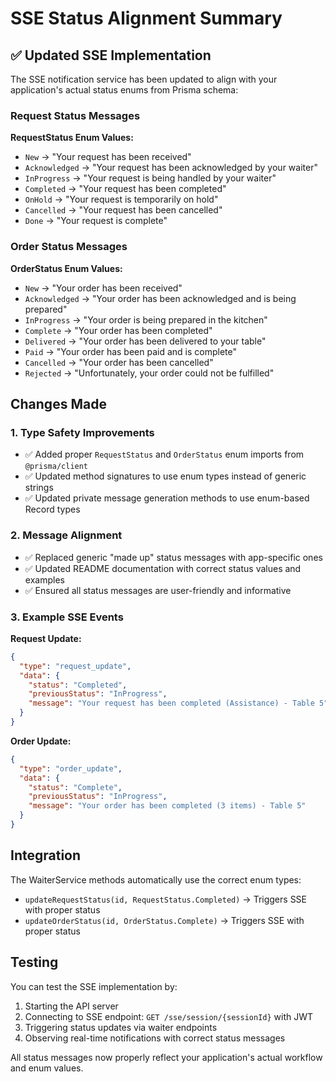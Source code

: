 # SSE Status Alignment Summary

## ✅ Updated SSE Implementation

The SSE notification service has been updated to align with your application's actual status enums from Prisma schema:

### Request Status Messages

**RequestStatus Enum Values:**
- `New` → "Your request has been received"
- `Acknowledged` → "Your request has been acknowledged by your waiter"
- `InProgress` → "Your request is being handled by your waiter"
- `Completed` → "Your request has been completed"
- `OnHold` → "Your request is temporarily on hold"
- `Cancelled` → "Your request has been cancelled"
- `Done` → "Your request is complete"

### Order Status Messages

**OrderStatus Enum Values:**
- `New` → "Your order has been received"
- `Acknowledged` → "Your order has been acknowledged and is being prepared"
- `InProgress` → "Your order is being prepared in the kitchen"
- `Complete` → "Your order has been completed"
- `Delivered` → "Your order has been delivered to your table"
- `Paid` → "Your order has been paid and is complete"
- `Cancelled` → "Your order has been cancelled"
- `Rejected` → "Unfortunately, your order could not be fulfilled"

## Changes Made

### 1. Type Safety Improvements
- ✅ Added proper `RequestStatus` and `OrderStatus` enum imports from `@prisma/client`
- ✅ Updated method signatures to use enum types instead of generic strings
- ✅ Updated private message generation methods to use enum-based Record types

### 2. Message Alignment
- ✅ Replaced generic "made up" status messages with app-specific ones
- ✅ Updated README documentation with correct status values and examples
- ✅ Ensured all status messages are user-friendly and informative

### 3. Example SSE Events

**Request Update:**
```json
{
  "type": "request_update",
  "data": {
    "status": "Completed",
    "previousStatus": "InProgress",
    "message": "Your request has been completed (Assistance) - Table 5"
  }
}
```

**Order Update:**
```json
{
  "type": "order_update", 
  "data": {
    "status": "Complete",
    "previousStatus": "InProgress",
    "message": "Your order has been completed (3 items) - Table 5"
  }
}
```

## Integration

The WaiterService methods automatically use the correct enum types:
- `updateRequestStatus(id, RequestStatus.Completed)` → Triggers SSE with proper status
- `updateOrderStatus(id, OrderStatus.Complete)` → Triggers SSE with proper status

## Testing

You can test the SSE implementation by:
1. Starting the API server
2. Connecting to SSE endpoint: `GET /sse/session/{sessionId}` with JWT
3. Triggering status updates via waiter endpoints
4. Observing real-time notifications with correct status messages

All status messages now properly reflect your application's actual workflow and enum values.
